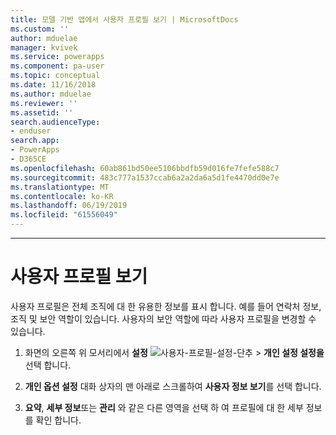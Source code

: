 ```yaml
---
title: 모델 기반 앱에서 사용자 프로필 보기 | MicrosoftDocs
ms.custom: ''
author: mduelae
manager: kvivek
ms.service: powerapps
ms.component: pa-user
ms.topic: conceptual
ms.date: 11/16/2018
ms.author: mduelae
ms.reviewer: ''
ms.assetid: ''
search.audienceType:
- enduser
search.app:
- PowerApps
- D365CE
ms.openlocfilehash: 60ab861bd50ee5106bbdfb59d016fe7fefe588c7
ms.sourcegitcommit: 483c777a1537ccab6a2a2da6a5d1fe4470dd0e7e
ms.translationtype: MT
ms.contentlocale: ko-KR
ms.lasthandoff: 06/19/2019
ms.locfileid: "61556049"
---
```

---
# <a name="view-your-user-profile"></a>사용자 프로필 보기  


사용자 프로필은 전체 조직에 대 한 유용한 정보를 표시 합니다. 예를 들어 연락처 정보, 조직 및 보안 역할이 있습니다. 사용자의 보안 역할에 따라 사용자 프로필을 변경할 수 있습니다.  
  
1. 화면의 오른쪽 위 모서리에서 **설정** ![사용자-프로필-설정-단추](media/user-profile-settings-button.gif) > **개인 설정 설정을**선택 합니다.  
 
2. **개인 옵션 설정** 대화 상자의 맨 아래로 스크롤하여 **사용자 정보 보기**를 선택 합니다.  
  
3. **요약**, **세부 정보**또는 **관리** 와 같은 다른 영역을 선택 하 여 프로필에 대 한 세부 정보를 확인 합니다. 
  
